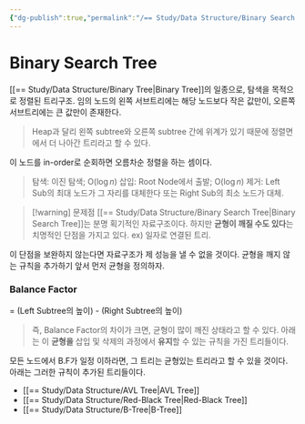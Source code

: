 ```yaml
---
{"dg-publish":true,"permalink":"/== Study/Data Structure/Binary Search Tree/","created":"2023-12-04T23:16:25.000+09:00","updated":"2023-12-04T23:16:25.000+09:00"}
---
```


# Binary Search Tree

[[== Study/Data Structure/Binary Tree\|Binary Tree]]의 일종으로, 탐색을 목적으로 정렬된 트리구조.
임의 노드의 왼쪽 서브트리에는 해당 노드보다 작은 값만이, 오른쪽 서브트리에는 큰 값만이 존재한다.
>Heap과 달리 왼쪽 subtree와 오른쪽 subtree 간에 위계가 있기 때문에 정렬면에서 더 나아간 트리라고 할 수 있다.

이 노드를 in-order로 순회하면 오름차순 정렬을 하는 셈이다.

>탐색: 이진 탐색; O($\log n$)
>삽입: Root Node에서 출발; O($\log n$) 
>제거: Left Sub의 최대 노드가 그 자리를 대체한다 또는 Right Sub의 최소 노드가 대체.


> [!warning] 문제점
> [[== Study/Data Structure/Binary Search Tree\|Binary Search Tree]]는 분명 획기적인 자료구조이다.
> 하지만 **균형이 깨질 수도 있다**는 치명적인 단점을 가지고 있다.
> ex) 일자로 연결된 트리.

이 단점을 보완하지 않는다면 자료구조가 제 성능을 낼 수 없을 것이다.
균형을 깨지 않는 규칙을 추가하기 앞서 먼저 균형을 정의하자.
### Balance Factor
= (Left Subtree의 높이) - (Right Subtree의 높이)

>즉, Balance Factor의 차이가 크면, 균형이 많이 깨진 상태라고 할 수 있다.
>아래는 이 **균형을** 삽입 및 삭제의 과정에서 **유지**할 수 있는 규칙을 가진 트리들이다.

모든 노드에서 B.F가 일정 이하라면, 그 트리는 균형있는 트리라고 할 수 있을 것이다.
아래는 그러한 규칙이 추가된 트리들이다.
- [[== Study/Data Structure/AVL Tree\|AVL Tree]]
- [[== Study/Data Structure/Red-Black Tree\|Red-Black Tree]]
- [[== Study/Data Structure/B-Tree\|B-Tree]]
